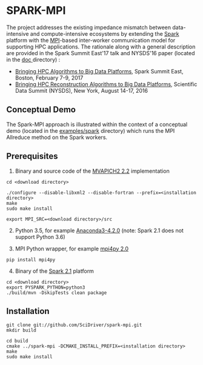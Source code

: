 # SPARK-MPI

The project addresses the existing impedance mismatch between data-intensive and compute-intensive ecosystems
by extending the [Spark](https://en.wikipedia.org/wiki/Apache_Spark) platform with
the [MPI](https://en.wikipedia.org/wiki/Message_Passing_Interface)-based inter-worker communication model
for supporting HPC applications. The rationale along with a general description are provided in
the Spark Summit East'17 talk and NYSDS'16 paper (located in
the [ doc ](https://github.com/SciDriver/spark-mpi/tree/master/doc)directory) :

* [Bringing HPC Algorithms to Big Data
Platforms](https://spark-summit.org/east-2017/events/bringing-hpc-algorithms-to-big-data-platforms/),
Spark Summit East, Boston, February 7-9, 2017
*  [Bringing HPC Reconstruction Algorithms to Big Data
Platforms](http://ieeexplore.ieee.org/document/7747818/),
Scientific Data Summit (NYSDS), New York, August 14-17, 2016

## Conceptual Demo

The Spark-MPI approach is illustrated within the context of a conceptual demo (located in the
[examples/spark](https://github.com/SciDriver/spark-mpi/tree/master/examples/spark )
directory) which runs the MPI Allreduce method on the Spark workers.

## Prerequisites

1. Binary and source code of the [MVAPICH2 2.2](http://mvapich.cse.ohio-state.edu/) implementation

```
cd <download directory>

./configure --disable-libxml2 --disable-fortran --prefix=<installation directory>
make
sudo make install

export MPI_SRC=<download directory>/src

```
2. Python 3.5, for example  [Anaconda3-4.2.0](https://www.continuum.io) (note: Spark 2.1 does not support Python 3.6)

3. MPI Python wrapper, for example [mpi4py 2.0](http://pythonhosted.org/mpi4py/)

```
pip install mpi4py

```

4. Binary of the [Spark 2.1](http://spark.apache.org/) platform

```
cd <download directory>
export PYSPARK_PYTHON=python3
./build/mvn -DskipTests clean package

```

## Installation 

```
git clone git://github.com/SciDriver/spark-mpi.git
mkdir build

cd build
cmake ../spark-mpi -DCMAKE_INSTALL_PREFIX=<installation directory>
make
sudo make install

```
